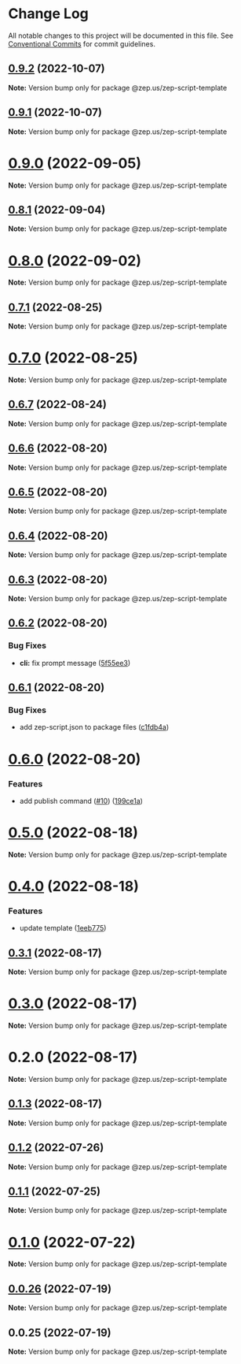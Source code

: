 # Change Log

All notable changes to this project will be documented in this file.
See [Conventional Commits](https://conventionalcommits.org) for commit guidelines.

## [0.9.2](https://github.com/zep-us/zep-script-sdk/compare/v0.9.1...v0.9.2) (2022-10-07)

**Note:** Version bump only for package @zep.us/zep-script-template





## [0.9.1](https://github.com/zep-us/zep-script-sdk/compare/v0.9.0...v0.9.1) (2022-10-07)

**Note:** Version bump only for package @zep.us/zep-script-template





# [0.9.0](https://github.com/zep-us/zep-script-sdk/compare/v0.8.1...v0.9.0) (2022-09-05)

**Note:** Version bump only for package @zep.us/zep-script-template





## [0.8.1](https://github.com/zep-us/zep-script-sdk/compare/v0.8.0...v0.8.1) (2022-09-04)

**Note:** Version bump only for package @zep.us/zep-script-template





# [0.8.0](https://github.com/zep-us/zep-script-sdk/compare/v0.7.1...v0.8.0) (2022-09-02)

**Note:** Version bump only for package @zep.us/zep-script-template





## [0.7.1](https://github.com/zep-us/zep-script-sdk/compare/v0.7.0...v0.7.1) (2022-08-25)

**Note:** Version bump only for package @zep.us/zep-script-template





# [0.7.0](https://github.com/zep-us/zep-script-sdk/compare/v0.6.7...v0.7.0) (2022-08-25)

**Note:** Version bump only for package @zep.us/zep-script-template





## [0.6.7](https://github.com/zep-us/zep-script-sdk/compare/v0.6.6...v0.6.7) (2022-08-24)

**Note:** Version bump only for package @zep.us/zep-script-template





## [0.6.6](https://github.com/zep-us/zep-script-sdk/compare/v0.6.5...v0.6.6) (2022-08-20)

**Note:** Version bump only for package @zep.us/zep-script-template





## [0.6.5](https://github.com/zep-us/zep-script-sdk/compare/v0.6.4...v0.6.5) (2022-08-20)

**Note:** Version bump only for package @zep.us/zep-script-template





## [0.6.4](https://github.com/zep-us/zep-script-sdk/compare/v0.6.3...v0.6.4) (2022-08-20)

**Note:** Version bump only for package @zep.us/zep-script-template





## [0.6.3](https://github.com/zep-us/zep-script-sdk/compare/v0.6.2...v0.6.3) (2022-08-20)

**Note:** Version bump only for package @zep.us/zep-script-template





## [0.6.2](https://github.com/zep-us/zep-script-sdk/compare/v0.6.1...v0.6.2) (2022-08-20)


### Bug Fixes

* **cli:** fix prompt message ([5f55ee3](https://github.com/zep-us/zep-script-sdk/commit/5f55ee3e7c1f23de8f0b58a96ec5416de19b3e06))





## [0.6.1](https://github.com/zep-us/zep-script-sdk/compare/v0.6.0...v0.6.1) (2022-08-20)


### Bug Fixes

* add zep-script.json to package files ([c1fdb4a](https://github.com/zep-us/zep-script-sdk/commit/c1fdb4ae002a90404b254134117a4e782d9bfb1a))





# [0.6.0](https://github.com/zep-us/zep-script-sdk/compare/v0.5.0...v0.6.0) (2022-08-20)


### Features

* add publish command ([#10](https://github.com/zep-us/zep-script-sdk/issues/10)) ([199ce1a](https://github.com/zep-us/zep-script-sdk/commit/199ce1aef490dfcf806ad20b2dcddc7e15022e47))





# [0.5.0](https://github.com/zep-us/zep-script-sdk/compare/v0.4.0...v0.5.0) (2022-08-18)

**Note:** Version bump only for package @zep.us/zep-script-template





# [0.4.0](https://github.com/zep-us/zep-script-sdk/compare/v0.3.1...v0.4.0) (2022-08-18)


### Features

* update template ([1eeb775](https://github.com/zep-us/zep-script-sdk/commit/1eeb77550b5ad14b1094d9c8e606ba3b7c8c808f))





## [0.3.1](https://github.com/zep-us/zep-script-sdk/compare/v0.3.0...v0.3.1) (2022-08-17)

**Note:** Version bump only for package @zep.us/zep-script-template





# [0.3.0](https://github.com/zep-us/zep-script-sdk/compare/v0.2.0...v0.3.0) (2022-08-17)

**Note:** Version bump only for package @zep.us/zep-script-template





# 0.2.0 (2022-08-17)

**Note:** Version bump only for package @zep.us/zep-script-template





## [0.1.3](https://github.com/zep-us/zep-script-sdk/compare/v0.1.2...v0.1.3) (2022-08-17)

**Note:** Version bump only for package @zep.us/zep-script-template





## [0.1.2](https://github.com/zep-us/zep-script-sdk/compare/v0.1.1...v0.1.2) (2022-07-26)

**Note:** Version bump only for package @zep.us/zep-script-template





## [0.1.1](https://github.com/zep-us/zep-script-sdk/compare/v0.1.0...v0.1.1) (2022-07-25)

**Note:** Version bump only for package @zep.us/zep-script-template





# [0.1.0](https://github.com/zep-us/zep-script-sdk/compare/v0.0.26...v0.1.0) (2022-07-22)

**Note:** Version bump only for package @zep.us/zep-script-template





## [0.0.26](https://github.com/zep-us/zep-script-sdk/compare/v0.0.25...v0.0.26) (2022-07-19)

**Note:** Version bump only for package @zep.us/zep-script-template





## 0.0.25 (2022-07-19)

**Note:** Version bump only for package @zep.us/zep-script-template
